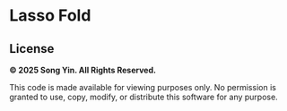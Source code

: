 # Lasso Fold

## License

**© 2025 Song Yin. All Rights Reserved.**

This code is made available for viewing purposes only. No permission is granted to use, copy, modify, or distribute this software for any purpose.
